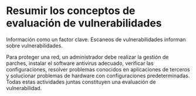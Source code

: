 # Resumir los conceptos de evaluación de vulnerabilidades

Información como un factor clave. Escaneos de vulnerabilidades informan sobre vulnerabilidades.

Para proteger una red, un administrador debe realizar la gestión de parches, instalar el software antivirus adecuado, verificar las configuraciones, resolver problemas conocidos en aplicaciones de terceros y solucionar problemas de hardware con configuraciones predeterminadas. Todas estas actividades juntas constituyen una evaluación de vulnerabilidad.




## 
